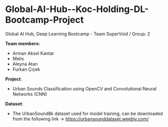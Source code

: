 # Global-AI-Hub--Koc-Holding-DL-Bootcamp-Project

Global AI Hub, Deep Learning Bootcamp - Team SuperVoid / Group: 2

**Team members:**

- Arman Aksel Kantar
- Melis
- Aleyna Atan
- Furkan Çiçek

**Project**:
- Urban Sounds Classification using OpenCV and Convolutional Neural Networks (CNN)


**Dataset**:
- The UrbanSound8k dataset used for model training, can be downloaded from the following link -> https://urbansounddataset.weebly.com/
